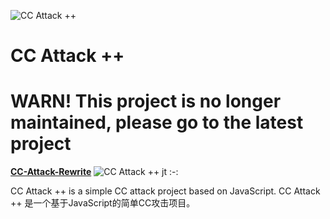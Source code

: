 ![CC Attack ++](https://nvdc.almondnet.cn/CCAttack++128.png)
# CC Attack ++
# WARN! This project is no longer maintained, please go to the latest project 
[**CC-Attack-Rewrite**](https://github.com/MasonDye/CC-Attack-Rewrite)
![CC Attack ++ jt](https://nvdc.almondnet.cn/jt.png)
:-:

CC Attack ++ is a simple CC attack project based on JavaScript.
CC Attack ++ 是一个基于JavaScript的简单CC攻击项目。
